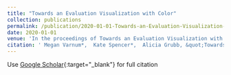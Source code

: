 ```yaml
---
title: "Towards an Evaluation Visualization with Color"
collection: publications
permalink: /publication/2020-01-01-Towards-an-Evaluation-Visualization-with-Color
date: 2020-01-01
venue: 'In the proceedings of Towards an Evaluation Visualization with Color'
citation: ' Megan Varnum*,  Kate Spencer*,  Alicia Grubb, &quot;Towards an Evaluation Visualization with Color.&quot; In the proceedings of Towards an Evaluation Visualization with Color, 2020.'
---
```

Use [Google Scholar](https://scholar.google.com/scholar?q=Towards+an+Evaluation+Visualization+with+Color){:target="_blank"} for full citation